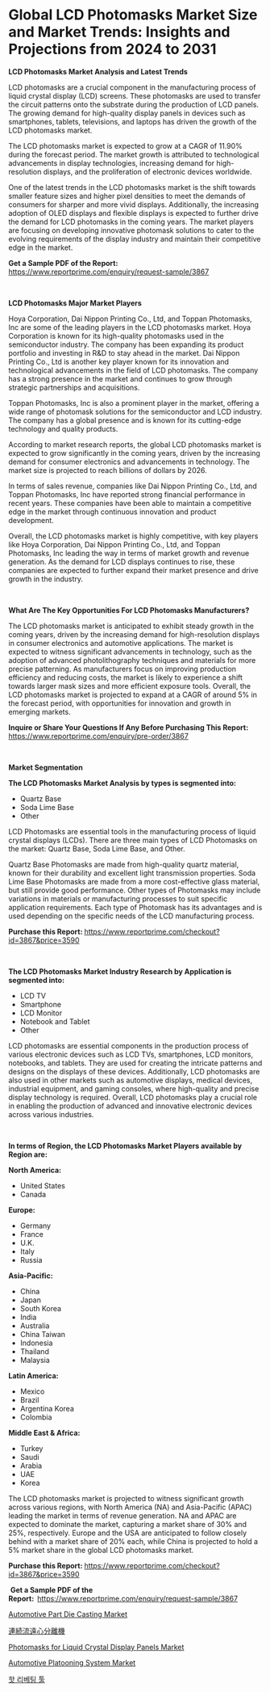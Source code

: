 <p><h1>Global LCD Photomasks Market Size and Market Trends: Insights and Projections from 2024 to 2031</h1></p><p><strong>LCD Photomasks Market Analysis and Latest Trends</strong></p>
<p><p>LCD photomasks are a crucial component in the manufacturing process of liquid crystal display (LCD) screens. These photomasks are used to transfer the circuit patterns onto the substrate during the production of LCD panels. The growing demand for high-quality display panels in devices such as smartphones, tablets, televisions, and laptops has driven the growth of the LCD photomasks market.</p><p>The LCD photomasks market is expected to grow at a CAGR of 11.90% during the forecast period. The market growth is attributed to technological advancements in display technologies, increasing demand for high-resolution displays, and the proliferation of electronic devices worldwide.</p><p>One of the latest trends in the LCD photomasks market is the shift towards smaller feature sizes and higher pixel densities to meet the demands of consumers for sharper and more vivid displays. Additionally, the increasing adoption of OLED displays and flexible displays is expected to further drive the demand for LCD photomasks in the coming years. The market players are focusing on developing innovative photomask solutions to cater to the evolving requirements of the display industry and maintain their competitive edge in the market.</p></p>
<p><strong>Get a Sample PDF of the Report:&nbsp;</strong> <a href="https://www.reportprime.com/enquiry/request-sample/3867">https://www.reportprime.com/enquiry/request-sample/3867</a></p>
<p>&nbsp;</p>
<p><strong>LCD Photomasks Major Market Players</strong></p>
<p><p>Hoya Corporation, Dai Nippon Printing Co., Ltd, and Toppan Photomasks, Inc are some of the leading players in the LCD photomasks market. Hoya Corporation is known for its high-quality photomasks used in the semiconductor industry. The company has been expanding its product portfolio and investing in R&D to stay ahead in the market. Dai Nippon Printing Co., Ltd is another key player known for its innovation and technological advancements in the field of LCD photomasks. The company has a strong presence in the market and continues to grow through strategic partnerships and acquisitions.</p><p>Toppan Photomasks, Inc is also a prominent player in the market, offering a wide range of photomask solutions for the semiconductor and LCD industry. The company has a global presence and is known for its cutting-edge technology and quality products.</p><p>According to market research reports, the global LCD photomasks market is expected to grow significantly in the coming years, driven by the increasing demand for consumer electronics and advancements in technology. The market size is projected to reach billions of dollars by 2026.</p><p>In terms of sales revenue, companies like Dai Nippon Printing Co., Ltd, and Toppan Photomasks, Inc have reported strong financial performance in recent years. These companies have been able to maintain a competitive edge in the market through continuous innovation and product development.</p><p>Overall, the LCD photomasks market is highly competitive, with key players like Hoya Corporation, Dai Nippon Printing Co., Ltd, and Toppan Photomasks, Inc leading the way in terms of market growth and revenue generation. As the demand for LCD displays continues to rise, these companies are expected to further expand their market presence and drive growth in the industry.</p></p>
<p>&nbsp;</p>
<p><strong>What Are The Key Opportunities For LCD Photomasks Manufacturers?</strong></p>
<p><p>The LCD photomasks market is anticipated to exhibit steady growth in the coming years, driven by the increasing demand for high-resolution displays in consumer electronics and automotive applications. The market is expected to witness significant advancements in technology, such as the adoption of advanced photolithography techniques and materials for more precise patterning. As manufacturers focus on improving production efficiency and reducing costs, the market is likely to experience a shift towards larger mask sizes and more efficient exposure tools. Overall, the LCD photomasks market is projected to expand at a CAGR of around 5% in the forecast period, with opportunities for innovation and growth in emerging markets.</p></p>
<p><strong>Inquire or Share Your Questions If Any Before Purchasing This Report:</strong> <a href="https://www.reportprime.com/enquiry/pre-order/3867">https://www.reportprime.com/enquiry/pre-order/3867</a></p>
<p>&nbsp;</p>
<p><strong>Market Segmentation</strong></p>
<p><strong>The LCD Photomasks Market Analysis by types is segmented into:</strong></p>
<p><ul><li>Quartz Base</li><li>Soda Lime Base</li><li>Other</li></ul></p>
<p><p>LCD Photomasks are essential tools in the manufacturing process of liquid crystal displays (LCDs). There are three main types of LCD Photomasks on the market: Quartz Base, Soda Lime Base, and Other. </p><p>Quartz Base Photomasks are made from high-quality quartz material, known for their durability and excellent light transmission properties. Soda Lime Base Photomasks are made from a more cost-effective glass material, but still provide good performance. Other types of Photomasks may include variations in materials or manufacturing processes to suit specific application requirements. Each type of Photomask has its advantages and is used depending on the specific needs of the LCD manufacturing process.</p></p>
<p><strong>Purchase this Report:&nbsp;</strong><a href="https://www.reportprime.com/checkout?id=3867&price=3590">https://www.reportprime.com/checkout?id=3867&price=3590</a></p>
<p>&nbsp;</p>
<p><strong>The LCD Photomasks Market Industry Research by Application is segmented into:</strong></p>
<p><ul><li>LCD TV</li><li>Smartphone</li><li>LCD Monitor</li><li>Notebook and Tablet</li><li>Other</li></ul></p>
<p><p>LCD photomasks are essential components in the production process of various electronic devices such as LCD TVs, smartphones, LCD monitors, notebooks, and tablets. They are used for creating the intricate patterns and designs on the displays of these devices. Additionally, LCD photomasks are also used in other markets such as automotive displays, medical devices, industrial equipment, and gaming consoles, where high-quality and precise display technology is required. Overall, LCD photomasks play a crucial role in enabling the production of advanced and innovative electronic devices across various industries.</p></p>
<p>&nbsp;</p>
<p><strong>In terms of Region, the LCD Photomasks Market Players available by Region are:</strong></p>
<p>
    <p> <strong> North America: </strong>
        <ul>
            <li>United States</li>
            <li>Canada</li>
        </ul>
        </p> 
    <p> <strong> Europe: </strong>
        <ul>
            <li>Germany</li>
            <li>France</li>
            <li>U.K.</li>
            <li>Italy</li>
            <li>Russia</li>
        </ul>
        </p> 
    <p> <strong> Asia-Pacific: </strong>
        <ul>
            <li>China</li>
            <li>Japan</li>
            <li>South Korea</li>
            <li>India</li>
            <li>Australia</li>
            <li>China Taiwan</li>
            <li>Indonesia</li>
            <li>Thailand</li>
            <li>Malaysia</li>
        </ul>
        </p> 
    <p> <strong> Latin America: </strong>
        <ul>
            <li>Mexico</li>
            <li>Brazil</li>
            <li>Argentina Korea</li>
            <li>Colombia</li>
        </ul>
        </p> 
    <p> <strong> Middle East & Africa: </strong>
        <ul>
            <li>Turkey</li>
            <li>Saudi</li>
            <li>Arabia</li>
            <li>UAE</li>
            <li>Korea</li>
        </ul>
    </p>
    </p>
<p><p>The LCD photomasks market is projected to witness significant growth across various regions, with North America (NA) and Asia-Pacific (APAC) leading the market in terms of revenue generation. NA and APAC are expected to dominate the market, capturing a market share of 30% and 25%, respectively. Europe and the USA are anticipated to follow closely behind with a market share of 20% each, while China is projected to hold a 5% market share in the global LCD photomasks market.</p></p>
<p><strong>Purchase this Report: </strong><a href="https://www.reportprime.com/checkout?id=3867&price=3590">https://www.reportprime.com/checkout?id=3867&price=3590</a></p>
<p>&nbsp;<strong>Get a Sample PDF of the Report:&nbsp;&nbsp;</strong><a href="https://www.reportprime.com/enquiry/request-sample/3867">https://www.reportprime.com/enquiry/request-sample/3867</a></p>
<p><strong></strong></p>
<p><p><a href="https://issuu.com/reportprime-2/docs/automotive-part-die-casting-market-size-2030.pptx">Automotive Part Die Casting Market</a></p><p><a href="https://github.com/avwofrml53535/Market-Research-Report-List-1/blob/main/683406514750.md">連続流遠心分離機</a></p><p><a href="https://github.com/mbisetmhermsr/Market-Research-Report-List-1/blob/main/photomasks-for-liquid-crystal-display-panels-market.md">Photomasks for Liquid Crystal Display Panels Market</a></p><p><a href="https://issuu.com/reportprime-2/docs/automotive-platooning-system-market-size-2030.pptx">Automotive Platooning System Market</a></p><p><a href="https://github.com/lzuwsfreyoq70/Market-Research-Report-List-1/blob/main/537854513807.md">핫 리베팅 툴</a></p></p>